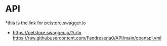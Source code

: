 # API
*this is the link for petstore.swagger.io

- https://petstore.swagger.io/?url= https://raw.githubusercontent.com/Fandresena0/API/main/openapi.yml
